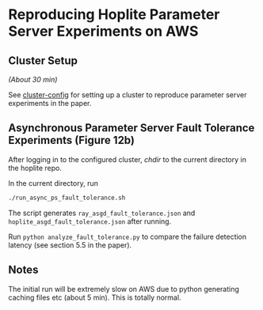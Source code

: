 # Reproducing Hoplite Parameter Server Experiments on AWS

## Cluster Setup

_(About 30 min)_

See [cluster-config](../ray_serve/cluster-config) for setting up a cluster to reproduce parameter server experiments in the paper.

## Asynchronous Parameter Server Fault Tolerance Experiments (Figure 12b)

After logging in to the configured cluster, *chdir* to the current directory in the hoplite repo.

In the current directory, run

```bash
./run_async_ps_fault_tolerance.sh
```

The script generates `ray_asgd_fault_tolerance.json` and `hoplite_asgd_fault_tolerance.json` after running.

Run `python analyze_fault_tolerance.py` to compare the failure detection latency (see section 5.5 in the paper).

## Notes

The initial run will be extremely slow on AWS due to python generating caching files etc (about 5 min). This is totally normal.
